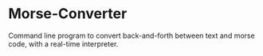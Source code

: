 # Morse-Converter
Command line program to convert back-and-forth between text and morse code, with a real-time interpreter.
